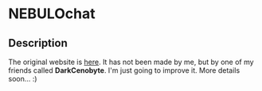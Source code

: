 # NEBULOchat
## Description
The original website is [here](http://nebulochat.com/).
It has not been made by me, but by one of my friends called **DarkCenobyte**.
I'm just going to improve it. More details soon... :)